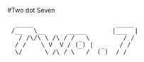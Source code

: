 #Two dot Seven
<pre>
  _____                      _____   
 /__   \__      _____       |___  |
   / /\/\ \ /\ / / _ \         / / 
  / /    \ V  V / (_) |  _    / /  
  \/      \_/\_/ \___/  (_)  /_/   
</pre>
